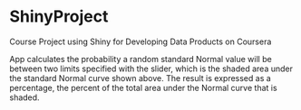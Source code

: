 # ShinyProject
Course Project using Shiny for Developing Data Products on Coursera

App calculates the probability a random standard Normal value will be between two limits specified with the slider, which is the shaded area under the standard Normal curve shown above. The result is expressed as a percentage, the percent of the total area under the Normal curve that is shaded.
